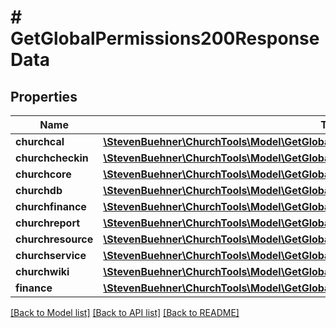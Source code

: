 # # GetGlobalPermissions200ResponseData

## Properties

Name | Type | Description | Notes
------------ | ------------- | ------------- | -------------
**churchcal** | [**\StevenBuehner\ChurchTools\Model\GetGlobalPermissions200ResponseDataChurchcal**](GetGlobalPermissions200ResponseDataChurchcal.md) |  | [optional]
**churchcheckin** | [**\StevenBuehner\ChurchTools\Model\GetGlobalPermissions200ResponseDataChurchcheckin**](GetGlobalPermissions200ResponseDataChurchcheckin.md) |  | [optional]
**churchcore** | [**\StevenBuehner\ChurchTools\Model\GetGlobalPermissions200ResponseDataChurchcore**](GetGlobalPermissions200ResponseDataChurchcore.md) |  | [optional]
**churchdb** | [**\StevenBuehner\ChurchTools\Model\GetGlobalPermissions200ResponseDataChurchdb**](GetGlobalPermissions200ResponseDataChurchdb.md) |  | [optional]
**churchfinance** | [**\StevenBuehner\ChurchTools\Model\GetGlobalPermissions200ResponseDataChurchfinance**](GetGlobalPermissions200ResponseDataChurchfinance.md) |  | [optional]
**churchreport** | [**\StevenBuehner\ChurchTools\Model\GetGlobalPermissions200ResponseDataChurchreport**](GetGlobalPermissions200ResponseDataChurchreport.md) |  | [optional]
**churchresource** | [**\StevenBuehner\ChurchTools\Model\GetGlobalPermissions200ResponseDataChurchresource**](GetGlobalPermissions200ResponseDataChurchresource.md) |  | [optional]
**churchservice** | [**\StevenBuehner\ChurchTools\Model\GetGlobalPermissions200ResponseDataChurchservice**](GetGlobalPermissions200ResponseDataChurchservice.md) |  | [optional]
**churchwiki** | [**\StevenBuehner\ChurchTools\Model\GetGlobalPermissions200ResponseDataChurchwiki**](GetGlobalPermissions200ResponseDataChurchwiki.md) |  | [optional]
**finance** | [**\StevenBuehner\ChurchTools\Model\GetGlobalPermissions200ResponseDataFinance**](GetGlobalPermissions200ResponseDataFinance.md) |  | [optional]

[[Back to Model list]](../../README.md#models) [[Back to API list]](../../README.md#endpoints) [[Back to README]](../../README.md)
